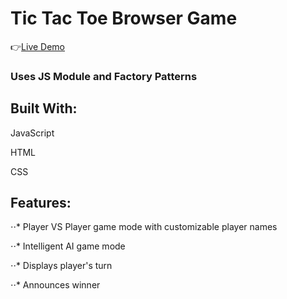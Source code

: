 # Tic Tac Toe Browser Game

:point_right:[Live Demo](https://isabelleann.github.io/TICTACTOE/)

### Uses JS Module and Factory Patterns

## Built With:
JavaScript

HTML

CSS

## Features:
⋅⋅* Player VS Player game mode with customizable player names

⋅⋅* Intelligent AI game mode

⋅⋅* Displays player's turn

⋅⋅* Announces winner


